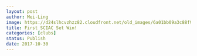 ```yaml
---
layout: post
author: Mei-Ling
image: https://d24slhcvzhzz82.cloudfront.net/old_images/6a01bb09a3c88f970d01b7c92b221a970b-pi.jpg
title: First SCIAC Set Win!
categories: [clubs]
status: Publish
date: 2017-10-30
---
```



